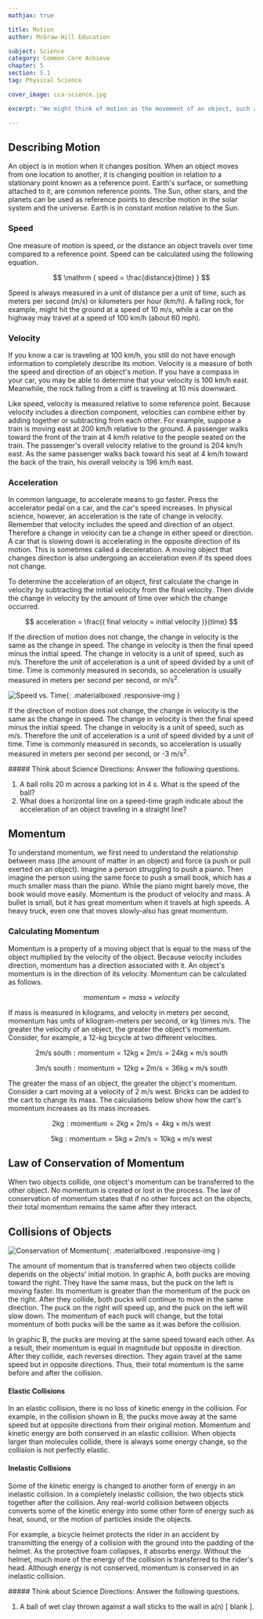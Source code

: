 ```yaml
---
mathjax: true

title: Motion
author: McGraw-Hill Education

subject: Science
category: Common Core Achieve
chapter: 5
section: 5.1
tag: Physical Science

cover_image: cca-science.jpg

excerpt: "We might think of motion as the movement of an object, such as a race car speeding toward the finish line. In this lesson you will learn how scientists define motion in the physical world. Learn that in science, motion is described not only by how fast an object is moving, but also by which direction it is traveling, and by any change in direction or speed that may occur during movement."

---
```

## Describing Motion

An object is in motion when it changes position. When an object moves from one location to another, it is changing position in relation to a stationary point known as a reference point. Earth's surface, or something attached to it, are common reference points. The Sun, other stars, and the planets can be used as reference points to describe motion in the solar system and the universe. Earth is in constant motion relative to the Sun.

### Speed

One measure of motion is speed, or the distance an object travels over time compared to a reference point. Speed can be calculated using the following equation.

$$ \mathrm { speed = \frac{distance}{time} } $$

Speed is always measured in a unit of distance per a unit of time, such as meters per second (m/s) or kilometers per hour (km/h). A falling rock, for example, might hit the ground at a speed of 10 m/s, while a car on the highway may travel at a speed of 100 km/h (about 60 mph).

### Velocity

If you know a car is traveling at 100 km/h, you still do not have enough information to completely describe its motion. Velocity is a measure of both the speed and direction of an object's motion. If you have a compass in your car, you may be able to determine that your velocity is 100 km/h east. Meanwhile, the rock falling from a cliff is traveling at 10 mis downward.

Like speed, velocity is measured relative to some reference point. Because velocity includes a direction component, velocities can combine either by adding together or subtracting from each other. For example, suppose a train is moving east at 200 km/h relative to the ground. A passenger walks toward the front of the train at 4 km/h relative to the people seated on the train. The passenger's overall velocity relative to the ground is 204 km/h east. As the same passenger walks back toward his seat at 4 km/h toward the back of the train, his overall velocity is 196 km/h east.

### Acceleration

In common language, to accelerate means to go faster. Press the accelerator pedal on a car, and the car's speed increases. In physical science, however, an acceleration is the rate of change in velocity. Remember that velocity includes the speed and direction of an object. Therefore a change in velocity can be a change in either speed or direction. A car that is slowing down is accelerating in the opposite direction of its motion. This is sometimes called a deceleration. A moving object that changes direction is also undergoing an acceleration even if its speed does not change.

To determine the acceleration of an object, first calculate the change in velocity by subtracting the initial velocity from the final velocity. Then divide the change in velocity by the amount of time over which the change occurred.

$$ acceleration = \frac{( final velocity = initial velocity )}{time} $$

If the direction of motion does not change, the change in velocity is the same as the change in speed. The change in velocity is then the final speed minus the initial speed. The change in velocity is a unit of speed, such as m/s. Therefore the unit of acceleration is a unit of speed divided by a unit of time. Time is commonly measured in seconds, so acceleration is usually measured in meters per second per second, or m/s<sup>2</sup>.

![Speed vs. Time](){: .materialboxed .responsive-img }

If the direction of motion does not change, the change in velocity is the same as the change in speed. The change in velocity is then the final speed minus the initial speed. The change in velocity is a unit of speed, such as m/s. Therefore the unit of acceleration is a unit of speed divided by a unit of time. Time is commonly measured in seconds, so acceleration is usually measured in meters per second per second, or -3 m/s<sup>2</sup>.

<div class="card-panel" markdown="1">
##### Think about Science
Directions: Answer the following questions.

  1. A ball rolls 20 m across a parking lot in 4 s. What is the speed of the ball?
  2. What does a horizontal line on a speed-time graph indicate about the acceleration of an object traveling in a straight line?
</div>

## Momentum

To understand momentum, we first need to understand the relationship between mass (the amount of matter in an object) and force (a push or pull exerted on an object). Imagine a person struggling to push a piano. Then imagine the person using the same force to push a small book, which has a much smaller mass than the piano. While the piano might barely move, the book would move easily. Momentum is the product of velocity and mass. A bullet is small, but it has great momentum when it travels at high speeds. A heavy truck, even one that moves slowly-also has great momentum.

### Calculating Momentum

Momentum is a property of a moving object that is equal to the mass of the object multiplied by the velocity of the object. Because velocity includes direction, momentum has a direction associated with it. An object's momentum is in the direction of its velocity. Momentum can be calculated as follows.

$$ momentum = mass \times velocity $$

If mass is measured in kilograms, and velocity in meters per second, momentum has units of kilogram-meters per second, or kg \times m/s. The greater the velocity of an object, the greater the object's momentum. Consider, for example, a 12-kg bicycle at two different velocities.

$$ \mathrm { 2 m/s \;south: momentum = 12 kg \times 2 m/s = 24 kg \times m/s \;south } $$

$$ \mathrm { 3 m/s \;south: momentum = 12 kg \times 2 m/s = 36 kg \times m/s \;south } $$

The greater the mass of an object, the greater the object's momentum. Consider a cart moving at a velocity of 2 m/s west. Bricks can be added to the cart to change its mass. The calculations below show how the cart's momentum increases as its mass increases.

$$ \mathrm { 2 kg: momentum = 2 kg \times 2 m/s = 4 kg \times m/s \;west } $$

$$ \mathrm { 5 kg: momentum = 5 kg \times 2 m/s = 10 kg \times m/s \;west } $$

## Law of Conservation of Momentum

When two objects collide, one object's momentum can be transferred to the other object. No momentum is created or lost in the process. The law of conservation of momentum states that if no other forces act on the objects, their total momentum remains the same after they interact.

## Collisions of Objects

![Conservation of Momentum](){: .materialboxed .responsive-img }

The amount of momentum that is transferred when two objects collide depends on the objects' initial motion. In graphic A, both pucks are moving toward the right. They have the same mass, but the puck on the left is moving faster. Its momentum is greater than the momentum of the puck on the right. After they collide, both pucks will continue to move in the same direction. The puck on the right will speed up, and the puck on the left will slow down. The momentum of each puck will change, but the total momentum of both pucks will be the same as it was before the collision.

In graphic B, the pucks are moving at the same speed toward each other. As a result, their momentum is equal in magnitude but opposite in direction. After they collide, each reverses direction. They again travel at the same speed but in opposite directions. Thus, their total momentum is the same before and after the collision.

#### Elastic Collisions

In an elastic collision, there is no loss of kinetic energy in the collision. For example, in the collision shown in B, the pucks move away at the same speed but at opposite directions from their original motion. Momentum and kinetic energy are both conserved in an elastic collision. When objects larger than molecules collide, there is always some energy change, so the collision is not perfectly elastic.

#### Inelastic Collisions

Some of the kinetic energy is changed to another form of energy in an inelastic collision. In a completely inelastic collision, the two objects stick together after the collision. Any real-world collision between objects converts some of the kinetic energy into some other form of energy such as heat, sound, or the motion of particles inside the objects.

For example, a bicycle helmet protects the rider in an accident by transmitting the energy of a collision with the ground into the padding of the helmet. As the protective foam collapses, it absorbs energy. Without the helmet, much more of the energy of the collision is transferred to the rider's head. Although energy is not conserved, momentum is conserved in an inelastic collision.

<div class="card-panel" markdown="1">
##### Think about Science
Directions: Answer the following questions.

  1. A ball of wet clay thrown against a wall sticks to the wall in a(n) [ blank ].
</div>
